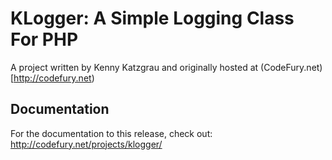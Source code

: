 # KLogger: A Simple Logging Class For PHP

A project written by Kenny Katzgrau and originally hosted at (CodeFury.net)[http://codefury.net)

## Documentation

For the documentation to this release, check out: http://codefury.net/projects/klogger/
